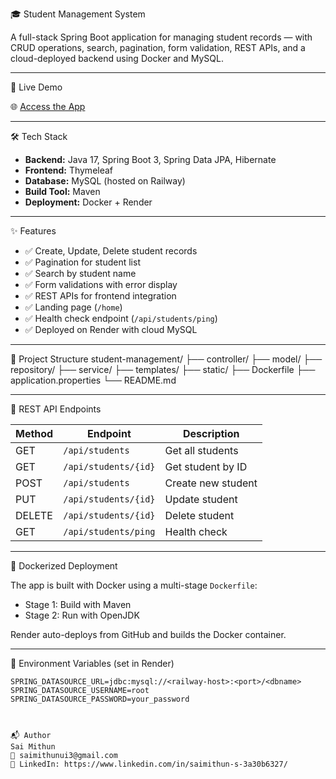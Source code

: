 🎓 Student Management System

A full-stack Spring Boot application for managing student records — with CRUD operations, search, pagination, form validation, REST APIs, and a cloud-deployed backend using Docker and MySQL.

---

 🚀 Live Demo

🌐 [Access the App](https://student-management-a843.onrender.com)  


---

🛠️ Tech Stack

- **Backend:** Java 17, Spring Boot 3, Spring Data JPA, Hibernate
- **Frontend:** Thymeleaf
- **Database:** MySQL (hosted on Railway)
- **Build Tool:** Maven
- **Deployment:** Docker + Render

---

 ✨ Features

- ✅ Create, Update, Delete student records
- ✅ Pagination for student list
- ✅ Search by student name
- ✅ Form validations with error display
- ✅ REST APIs for frontend integration
- ✅ Landing page (`/home`)
- ✅ Health check endpoint (`/api/students/ping`)
- ✅ Deployed on Render with cloud MySQL

---

 📂 Project Structure
  student-management/ 
              ├── controller/ 
              ├── model/ 
              ├── repository/ 
              ├── service/ 
              ├── templates/ 
              ├── static/ 
              ├── Dockerfile 
              ├── application.properties 
              └── README.md


---

🔁 REST API Endpoints

| Method | Endpoint              | Description            |
|--------|------------------------|------------------------|
| GET    | `/api/students`        | Get all students       |
| GET    | `/api/students/{id}`   | Get student by ID      |
| POST   | `/api/students`        | Create new student     |
| PUT    | `/api/students/{id}`   | Update student         |
| DELETE | `/api/students/{id}`   | Delete student         |
| GET    | `/api/students/ping`   | Health check           |

---

🐳 Dockerized Deployment

The app is built with Docker using a multi-stage `Dockerfile`:
- Stage 1: Build with Maven
- Stage 2: Run with OpenJDK

Render auto-deploys from GitHub and builds the Docker container.

---

🔧 Environment Variables (set in Render)

```env
SPRING_DATASOURCE_URL=jdbc:mysql://<railway-host>:<port>/<dbname>
SPRING_DATASOURCE_USERNAME=root
SPRING_DATASOURCE_PASSWORD=your_password



📬 Author
Sai Mithun
📧 saimithunui3@gmail.com
🔗 LinkedIn: https://www.linkedin.com/in/saimithun-s-3a30b6327/

